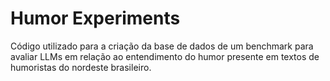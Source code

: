 # Humor Experiments
Código utilizado para a criação da base de dados de um benchmark para avaliar LLMs em relação ao entendimento do humor presente em textos de humoristas do nordeste brasileiro.
